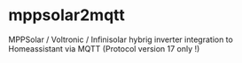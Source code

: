 # mppsolar2mqtt
MPPSolar / Voltronic / Infinisolar hybrig inverter integration to Homeassistant via MQTT
(Protocol version 17 only !)
